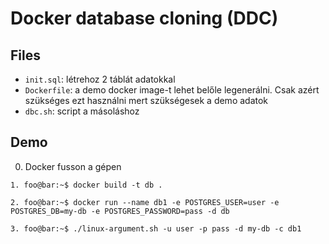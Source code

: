 # Docker database cloning (DDC)

## Files
- `init.sql`: létrehoz 2 táblát adatokkal
- `Dockerfile`: a demo docker image-t lehet belőle legenerálni. Csak azért szükséges ezt használni mert szükségesek a demo adatok
- `dbc.sh`: script a másoláshoz

## Demo
0. Docker fusson a gépen
```shell
1. foo@bar:~$ docker build -t db .
```

```shell
2. foo@bar:~$ docker run --name db1 -e POSTGRES_USER=user -e POSTGRES_DB=my-db -e POSTGRES_PASSWORD=pass -d db
```

```shell
3. foo@bar:~$ ./linux-argument.sh -u user -p pass -d my-db -c db1
```